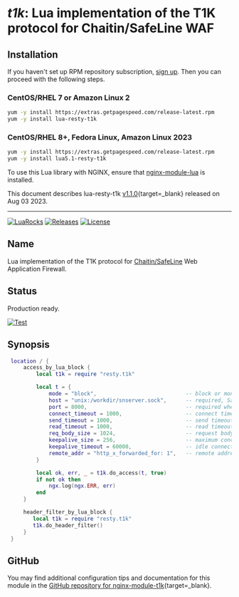 # *t1k*: Lua implementation of the T1K protocol for Chaitin/SafeLine WAF


## Installation

If you haven't set up RPM repository subscription, [sign up](https://www.getpagespeed.com/repo-subscribe). Then you can proceed with the following steps.

### CentOS/RHEL 7 or Amazon Linux 2

```bash
yum -y install https://extras.getpagespeed.com/release-latest.rpm
yum -y install lua-resty-t1k
```

### CentOS/RHEL 8+, Fedora Linux, Amazon Linux 2023

```bash
yum -y install https://extras.getpagespeed.com/release-latest.rpm
yum -y install lua5.1-resty-t1k
```


To use this Lua library with NGINX, ensure that [nginx-module-lua](../modules/lua.md) is installed.

This document describes lua-resty-t1k [v1.1.0](https://github.com/chaitin/lua-resty-t1k/releases/tag/v1.1.0){target=_blank} 
released on Aug 03 2023.
    
<hr />

[![LuaRocks](https://img.shields.io/luarocks/v/blaisewang/lua-resty-t1k?style=flat-square)](https://luarocks.org/modules/blaisewang/lua-resty-t1k)
[![Releases](https://img.shields.io/github/v/release/chaitin/lua-resty-t1k?style=flat-square)](https://github.com/chaitin/lua-resty-t1k/releases)
[![License](https://img.shields.io/github/license/chaitin/lua-resty-t1k?color=ff69b4&style=flat-square)](https://github.com/chaitin/lua-resty-t1k/blob/main/LICENSE)

## Name

Lua implementation of the T1K protocol for [Chaitin/SafeLine](https://github.com/chaitin/safeline) Web Application Firewall.

## Status

Production ready.

[![Test](https://img.shields.io/github/actions/workflow/status/chaitin/lua-resty-t1k/test.yml?logo=github&style=flat-square)](https://github.com/chaitin/lua-resty-t1k/actions)

## Synopsis

```lua
 location / {
     access_by_lua_block {
         local t1k = require "resty.t1k"

         local t = {
             mode = "block",                            -- block or monitor or off, default off
             host = "unix:/workdir/snserver.sock",      -- required, SafeLine WAF detection service host, unix domain socket, IP, or domain is supported, string
             port = 8000,                               -- required when the host is an IP or domain, SafeLine WAF detection service port, integer
             connect_timeout = 1000,                    -- connect timeout, in milliseconds, integer, default 1s (1000ms)
             send_timeout = 1000,                       -- send timeout, in milliseconds, integer, default 1s (1000ms)
             read_timeout = 1000,                       -- read timeout, in milliseconds, integer, default 1s (1000ms)
             req_body_size = 1024,                      -- request body size, in KB, integer, default 1MB (1024KB)
             keepalive_size = 256,                      -- maximum concurrent idle connections to the SafeLine WAF detection service, integer, default 256
             keepalive_timeout = 60000,                 -- idle connection timeout, in milliseconds, integer, default 60s (60000ms)
             remote_addr = "http_x_forwarded_for: 1",   -- remote address from ngx.var.VARIABLE, string, default from ngx.var.remote_addr
         }

         local ok, err, _ = t1k.do_access(t, true)
         if not ok then
             ngx.log(ngx.ERR, err)
         end
     }

     header_filter_by_lua_block {
        local t1k = require "resty.t1k"
        t1k.do_header_filter()
     }
 }
```

## GitHub

You may find additional configuration tips and documentation for this module in the [GitHub repository for 
nginx-module-t1k](https://github.com/chaitin/lua-resty-t1k){target=_blank}.